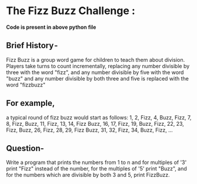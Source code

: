 # The Fizz Buzz Challenge :

**Code is present in above python file**

## Brief History - 

Fizz Buzz is a group word game for children to teach them about division. Players take turns to count incrementally, 
replacing any number divisible by three with the word "fizz", and any number divisible by five with the word "buzz" and 
any number divisible by both three and five is replaced with the word "fizzbuzz"

## For example, 
a typical round of fizz buzz would start as follows: 1, 2, Fizz, 4, Buzz, Fizz, 7, 8, Fizz, Buzz, 11, Fizz, 13, 14, Fizz Buzz, 
16, 17, Fizz, 19, Buzz, Fizz, 22, 23, Fizz, Buzz, 26, Fizz, 28, 29, Fizz Buzz, 31, 32, Fizz, 34, Buzz, Fizz, …

## Question-
Write a program that prints the numbers from 1 to n and for multiples of '3' print "Fizz" instead of the number,
for the multiples of '5' print "Buzz", and for the numbers which are divisible by both 3 and 5, print FizzBuzz.
